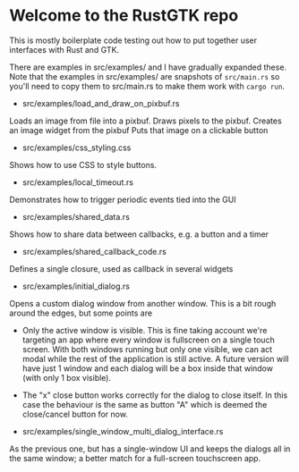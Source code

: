 # Welcome to the RustGTK repo

This is mostly boilerplate code testing out how to put together user interfaces with Rust and GTK.

There are examples in src/examples/ and I have gradually expanded these. Note that the examples in src/examples/ are snapshots of `src/main.rs` so you'll need to copy them to src/main.rs to make them work with `cargo run`.

- src/examples/load_and_draw_on_pixbuf.rs

Loads an image from file into a pixbuf. Draws pixels to the pixbuf. Creates an image widget from the pixbuf Puts that image on a clickable button

- src/examples/css_styling.css

Shows how to use CSS to style buttons.

- src/examples/local_timeout.rs

Demonstrates how to trigger periodic events tied into the GUI

- src/examples/shared_data.rs

Shows how to share data between callbacks, e.g. a button and a timer

- src/examples/shared_callback_code.rs

Defines a single closure, used as callback in several widgets

- src/examples/initial_dialog.rs

Opens a custom dialog window from another window. This is a bit rough around the edges, but some points are

- Only the active window is visible. This is fine taking account we're targeting an app where every window is fullscreen on a single touch screen. With both windows running but only one visible, we can act modal while the rest of the application is still active. A future version will have just 1 window and each dialog will be a box inside that window (with only 1 box visible).
- The "x" close button works correctly for the dialog to close itself. In this case the behaviour is the same as button "A" which is deemed the close/cancel button for now.

- src/examples/single_window_multi_dialog_interface.rs

As the previous one, but has a single-window UI and keeps the dialogs all in the same window; a better match for a full-screen touchscreen app.
